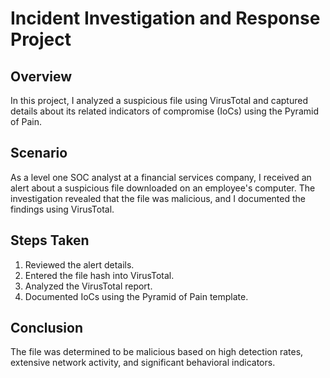 # Incident Investigation and Response Project

## Overview
In this project, I analyzed a suspicious file using VirusTotal and captured details about its related indicators of compromise (IoCs) using the Pyramid of Pain.

## Scenario
As a level one SOC analyst at a financial services company, I received an alert about a suspicious file downloaded on an employee's computer. The investigation revealed that the file was malicious, and I documented the findings using VirusTotal.

## Steps Taken
1. Reviewed the alert details.
2. Entered the file hash into VirusTotal.
3. Analyzed the VirusTotal report.
4. Documented IoCs using the Pyramid of Pain template.

## Conclusion
The file was determined to be malicious based on high detection rates, extensive network activity, and significant behavioral indicators.
